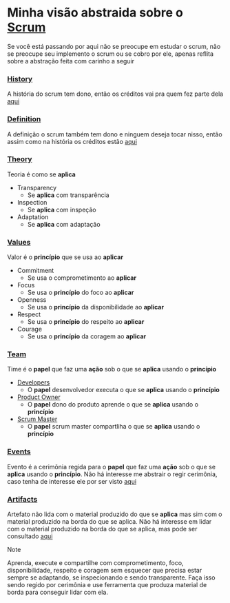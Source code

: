 # Minha visão abstraida sobre o [Scrum](https://scrumguides.org/scrum-guide.html)

Se você está passando por aqui não se preocupe em estudar o scrum, não se preocupe seu implemento o scrum ou se cobro por ele, apenas reflita sobre a abstração feita com carinho a seguir

### [History](https://scrumguides.org/scrum-guide.html#purpose-of-the-scrum-guide)
A história do scrum tem dono, então os créditos vai pra quem fez parte dela [aqui](https://scrumguides.org/scrum-guide.html#purpose-of-the-scrum-guide)

### [Definition](https://scrumguides.org/scrum-guide.html#scrum-definition)
A definição o scrum também tem dono e ninguem deseja tocar nisso, então assim como na história os créditos estão [aqui](https://scrumguides.org/scrum-guide.html#scrum-definition)

### [Theory](https://scrumguides.org/scrum-guide.html#scrum-theory)
Teoria é como se **aplica**

- Transparency
    - Se **aplica** com transparência
- Inspection
    - Se **aplica** com inspeção
- Adaptation
    - Se **aplica** com adaptação

### [Values](https://scrumguides.org/scrum-guide.html#scrum-values)
Valor é o **princípio** que se usa ao **aplicar**

- Commitment
    - Se usa o comprometimento ao **aplicar**
- Focus
    - Se usa o **princípio** do foco ao **aplicar**
- Openness
    - Se usa o **princípio** da disponibilidade ao **aplicar**
- Respect
    - Se usa o **princípio** do respeito ao **aplicar**
- Courage
    - Se usa o **princípio** da coragem ao **aplicar**

### [Team](https://scrumguides.org/scrum-guide.html#scrum-team)
Time é o **papel** que faz uma **ação** sob o que se **aplica** usando o **princípio**

- [Developers](https://scrumguides.org/scrum-guide.html#developers)
    - O **papel** desenvolvedor executa o que se **aplica** usando o **princípio**
- [Product Owner](https://scrumguides.org/scrum-guide.html#product-owner)
    - O **papel** dono do produto aprende o que se **aplica** usando o **princípio**
- [Scrum Master](https://scrumguides.org/scrum-guide.html#scrum-master)
    - O **papel** scrum master compartliha o que se **aplica** usando o **princípio**

### [Events](https://scrumguides.org/scrum-guide.html#scrum-events)
Evento é a cerimônia regida para o **papel** que faz uma **ação** sob o que se **aplica** usando o **princípio**. Não há interesse me abstrair o regir cerimônia, caso tenha de interesse ele por ser visto [aqui](https://scrumguides.org/scrum-guide.html#scrum-events)

### [Artifacts](https://scrumguides.org/scrum-guide.html#scrum-artifacts)
Artefato não lida com o material produzido do que se **aplica** mas sim com o material produzido na borda do que se aplica. Não há interesse em lidar com o material produzido na borda do que se aplica, mas pode ser consultado [aqui](https://scrumguides.org/scrum-guide.html#scrum-artifacts)

>[!NOTE]
>
>Aprenda, execute e compartilhe com comprometimento, foco, disponibilidade, respeito e coragem sem esquecer que precisa estar sempre se adaptando, se inspecionando e sendo transparente. Faça isso sendo regido por cerimônia e use ferramenta que produza material de borda para conseguir lidar com ela.

